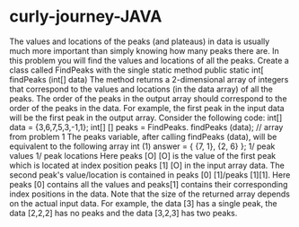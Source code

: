 # curly-journey-JAVA
 The values and locations of the peaks (and plateaus) in data is usually much more important than simply knowing how many peaks there are. In this problem you will find the values and locations of all the peaks. Create a class called FindPeaks with the single static method public static int[ findPeaks (int[] data) The method returns a 2-dimensional array of integers that correspond to the values and locations (in the data array) of all the peaks. The order of the peaks in the output array should correspond to the order of the peaks in the data. For example, the first peak in the input data will be the first peak in the output array. Consider the following code: int[] data = {3,6,7,5,3,-1,1}; int[] [] peaks = FindPeaks. findPeaks (data); // array from problem 1 The peaks variable, after calling findPeaks (data), will be equivalent to the following array int (1) answer = { {7, 1}, {2, 6} }; 1/ peak values 1/ peak locations Here peaks [O] [O] is the value of the first peak which is located at index position peaks [1] [O] in the input array data. The second peak's value/location is contained in peaks [0] [1]/peaks [1][1]. Here peaks [0] contains all the values and peaks[1] contains their corresponding index positions in the data. Note that the size of the returned array depends on the actual input data. For example, the data [3] has a single peak, the data [2,2,2] has no peaks and the data [3,2,3] has two peaks.
